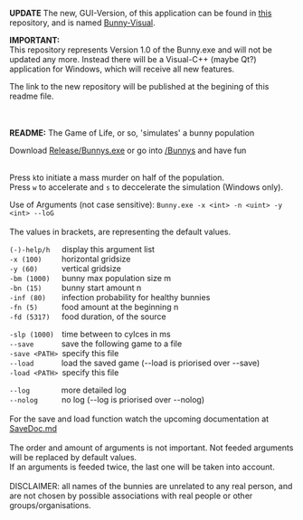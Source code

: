 **UPDATE**
The new, GUI-Version, of this application can be found in [this](https://github.com/Mayerch1/BunnyVisual) repository, and is named [Bunny-Visual](https://github.com/Mayerch1/BunnyVisual).

**IMPORTANT:**<br />
This repository represents Version 1.0 of the Bunny.exe and will not be updated any more.
Instead there will be a Visual-C++ (maybe Qt?) application for Windows, which will receive all new features.

The link to the new repository will be published at the begining of this readme file.<br />
<br />
<br />


**README:**
The Game of Life, or so,
'simulates' a bunny population

Download [Release/Bunnys.exe](Release/Bunnys.exe)
or go into [/Bunnys](Bunnys) and have fun<br /><br />

Press ```k```to initiate a mass murder on half of the population.<br />
Press ```w``` to accelerate and ```s``` to deccelerate the simulation (Windows only).

Use of Arguments (not case sensitive):
```Bunny.exe -x <int> -n <uint> -y <int> --loG```<br />
<br />
The values in brackets, are representing the default values.<br />

```(-)-help/h```&ensp;&emsp;display this argument list<br />
```-x (100)```&ensp;&emsp;&emsp;horizontal gridsize<br />
```-y (60)```&emsp;&emsp;&emsp;vertical gridsize<br />
```-bm (1000)```&ensp;&emsp;bunny max population size m<br />
```-bn (15)```&ensp;&emsp;&emsp;bunny start amount n<br />
```-inf (80)```&emsp;&emsp;infection probability for healthy bunnies<br />
```-fn (5)```&emsp;&emsp;&emsp;food amount at the beginning n<br />
```-fd (5317)```&ensp;&emsp;food duration, of the source<br />

```-slp (1000)```&emsp;time between to cylces in ms<br />
```--save```&ensp;&emsp;&emsp;&emsp;save the following game to a file<br />
```-save <PATH>```&ensp;specify this file<br />
```--load```&ensp;&emsp;&emsp;&emsp;load the saved game (--load is priorised over --save)<br />
```-load <PATH>```&ensp;specify this file<br />

```--log```&ensp;&ensp;&emsp;&emsp;&emsp;more detailed log<br />
```--nolog```&ensp;&ensp;&emsp;&emsp;no log (--log is priorised over --nolog)<br />
<br />
For the save and load function watch the upcoming documentation at [SaveDoc.md](SaveDoc.md)<br /><br />
The order and amount of arguments is not important.
Not feeded arguments will be replaced by default values.<br />
If an arguments is feeded twice, the last one will be taken into account.<br />
<br />
DISCLAIMER: all names of the bunnies are unrelated to any real person, and are not chosen by possible associations with real people or other groups/organisations.
